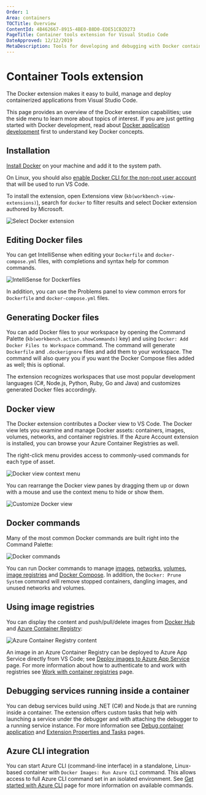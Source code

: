 ```yaml
---
Order: 1
Area: containers
TOCTitle: Overview
ContentId: 4B462667-8915-4BE0-B8D0-EDE51CB2D273
PageTitle: Container tools extension for Visual Studio Code
DateApproved: 12/12/2019
MetaDescription: Tools for developing and debugging with Docker containers, using Visual Studio Code.
---
```

# Container Tools extension

The Docker extension makes it easy to build, manage and deploy containerized applications from Visual Studio Code. 

This page provides an overview of the Docker extension capabilities; use the side menu to learn more about topics of interest. If you are just getting started with Docker development, read about [Docker application development](https://docs.docker.com/develop/) first to understand key Docker concepts.

## Installation

[Install Docker](https://docs.docker.com/install/) on your machine and add it to the system path.

On Linux, you should also [enable Docker CLI for the non-root user account](https://docs.docker.com/install/linux/linux-postinstall/#manage-docker-as-a-non-root-user) that will be used to run VS Code.

To install the extension, open Extensions view (`kb(workbench-view-extensions)`), search for `docker` to filter results and select Docker extension authored by Microsoft.

![Select Docker extension](images/overview/installation-extension-search.png)

## Editing Docker files

You can get IntelliSense when editing your `Dockerfile` and `docker-compose.yml` files, with completions and syntax help for common commands.

![IntelliSense for Dockerfiles](images/overview/dockerfile-intellisense.png)

In addition, you can use the Problems panel to view common errors for `Dockerfile` and `docker-compose.yml` files.

## Generating Docker files

You can add Docker files to your workspace by opening the Command Palette (`kb(workbench.action.showCommands)` key) and using `Docker: Add Docker Files to Workspace` command. The command will generate `Dockerfile` and `.dockerignore` files and add them to your workspace. The command will also query you if you want the Docker Compose files added as well; this is optional.

The extension recognizes workspaces that use most popular development languages (C#, Node.js, Python, Ruby, Go and Java) and customizes generated Docker files accordingly.

## Docker view

The Docker extension contributes a Docker view to VS Code. The Docker view lets you examine and manage Docker assets: containers, images, volumes, networks, and container registries. If the Azure Account extension is installed, you can browse your Azure Container Registries as well.

The right-click menu provides access to commonly-used commands for each type of asset.

![Docker view context menu](images/overview/docker-view-context-menu.gif)

You can rearrange the Docker view panes by dragging them up or down with a mouse and use the context menu to hide or show them.

![Customize Docker view](images/overview/docker-view-rearrange.gif)

## Docker commands

Many of the most common Docker commands are built right into the Command Palette:

![Docker commands](images/overview/command-palette.png)

You can run Docker commands to manage [images](https://docs.docker.com/engine/reference/commandline/image/), [networks](https://docs.docker.com/engine/reference/commandline/network/), [volumes](https://docs.docker.com/engine/reference/commandline/volume/), [image registries](https://docs.docker.com/engine/reference/commandline/push/) and [Docker Compose](https://docs.docker.com/compose/reference/overview/). In addition, the `Docker: Prune System` command will remove stopped containers, dangling images, and unused networks and volumes.

## Using image registries

You can display the content and push/pull/delete images from [Docker Hub](https://hub.docker.com/) and [Azure Container Registry](https://docs.microsoft.com/azure/container-registry/):

![Azure Container Registry content](images/overview/container-registry.png)

An image in an Azure Container Registry can be deployed to Azure App Service directly from VS Code; see [Deploy images to Azure App Service](/docs/containers/app-service.md) page. For more information about how to authenticate to and work with registries see [Work with container registries](/docs/containers/quickstart-container-registries.md) page.

## Debugging services running inside a container

You can debug services build using .NET (C#) and Node.js that are running inside a container. The extension offers custom tasks that help with launching a service under the debugger and with attaching the debugger to a running service instance. For more information see [Debug container application](/docs/containers/debug-common.md)  and [Extension Properties and Tasks](/docs/containers/reference.md) pages.

## Azure CLI integration

You can start Azure CLI (command-line interface) in a standalone, Linux-based container with `Docker Images: Run Azure CLI` command. This allows access to full Azure CLI command set in an isolated environment. See [Get started with Azure CLI](https://docs.microsoft.com/cli/azure/get-started-with-azure-cli?view=azure-cli-latest#sign-in) page for more information on available commands.
